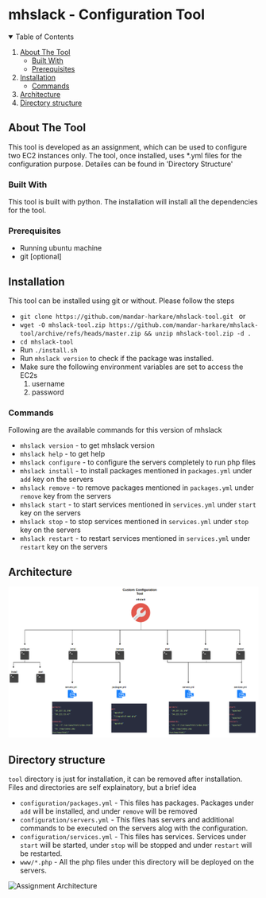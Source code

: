 # mhslack - Configuration Tool

<!-- TABLE OF CONTENTS -->
<details open="open">
  <summary>Table of Contents</summary>
  <ol>
    <li>
      <a href="#about-the-tool">About The Tool</a>
      <ul>
        <li><a href="#built-with">Built With</a></li>
        <li><a href="#prerequisites">Prerequisites</a></li>
      </ul>
    </li>
    <li>
      <a href="#installation">Installation</a>
      <ul>
        <li><a href="#commands">Commands</a></li>
      </ul>
    </li>
    <li><a href="#architecture">Architecture</a></li>
    <li><a href="#directory-structure">Directory structure</a></li>
  </ol>
</details>


## About The Tool

This tool is developed as an assignment, which can be used to configure two EC2 instances only.
The tool, once installed, uses *.yml files for the configuration purpose. Detailes can be found in 'Directory Structure'

### Built With

This tool is built with python. The installation will install all the dependencies for the tool.

### Prerequisites

* Running ubuntu machine
* git [optional]


<!-- GETTING STARTED -->
## Installation

This tool can be installed using git or without. Please follow the steps
* ```git clone https://github.com/mandar-harkare/mhslack-tool.git ```
or
* ```wget -O mhslack-tool.zip https://github.com/mandar-harkare/mhslack-tool/archive/refs/heads/master.zip && unzip mhslack-tool.zip -d .```  
* ```cd mhslack-tool```
* Run ```./install.sh```
* Run ```mhslack version``` to check if the package was installed.
* Make sure the following environment variables are set to access the EC2s
    1. username
    2. password


### Commands
Following are the available commands for this version of mhslack
* ```mhslack version``` - to get mhslack version
* ```mhslack help``` - to get help
* ```mhslack configure``` - to configure the servers completely to run php files
* ```mhslack install``` - to install packages mentioned in ```packages.yml``` under ```add``` key on the servers 
* ```mhslack remove``` - to remove packages mentioned in ```packages.yml``` under ```remove``` key from the servers 
* ```mhslack start``` - to start services mentioned in ```services.yml``` under ```start``` key on the servers 
* ```mhslack stop``` - to stop services mentioned in ```services.yml``` under ```stop``` key on the servers 
* ```mhslack restart``` - to restart services mentioned in ```services.yml``` under ```restart``` key on the servers 



<!-- USAGE EXAMPLES -->
## Architecture
![Assignment Architecture](./Architecture.PNG)

## Directory structure
```tool``` directory is just for installation, it can be removed after installation. Files and directories are self explainatory, but a brief idea
* ```configuration/packages.yml``` - This files has packages. Packages under ```add``` will be installed, and under ```remove``` will be removed
* ```configuration/servers.yml``` - This files has servers and additional commands to be executed on the servers alog with the configuration.
* ```configuration/services.yml``` - This files has services. Services under ```start``` will be started, under ```stop``` will be stopped and under ```restart``` will be restarted.
* ```www/*.php``` - All the php files under this directory will be deployed on the servers.


![Assignment Architecture](./Structure.PNG)
